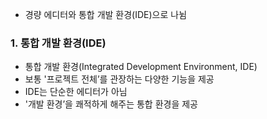 - 경량 에디터와 통합 개발 환경(IDE)으로 나뉨

### 1. 통합 개발 환경(IDE)

- 통합 개발 환경(Integrated Development Environment, IDE)
- 보통 '프로젝트 전체’를 관장하는 다양한 기능을 제공
- IDE는 단순한 에디터가 아님
- '개발 환경’을 쾌적하게 해주는 통합 환경을 제공